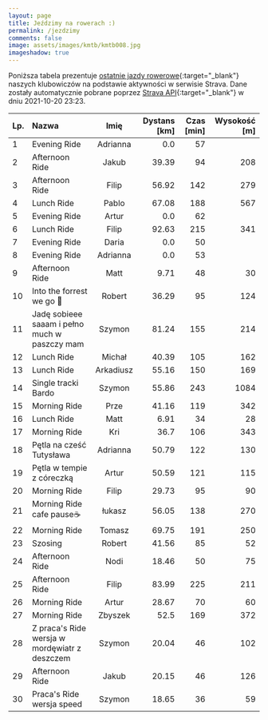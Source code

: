 ```yaml
---
layout: page
title: Jeździmy na rowerach :)
permalink: /jezdzimy
comments: false
image: assets/images/kmtb/kmtb008.jpg
imageshadow: true
---
```


Poniższa tabela prezentuje [ostatnie jazdy rowerowe](https://www.strava.com/clubs/336381){:target="_blank"} naszych klubowiczów na podstawie aktywności w serwisie Strava. Dane zostały automatycznie pobrane poprzez [Strava API](https://developers.strava.com/docs/reference/#api-Clubs-getClubActivitiesById){:target="_blank"} w dniu 2021-10-20 23:23.

Lp. | Nazwa | Imię | Dystans [km] | Czas [min] | Wysokość [m]
:--- | :--- | :---: | ---: | ---: | ---:
1|Evening Ride|Adrianna|0.0|57|
2|Afternoon Ride|Jakub|39.39|94|208
3|Afternoon Ride|Filip|56.92|142|279
4|Lunch Ride|Pablo|67.08|188|567
5|Evening Ride|Artur|0.0|62|
6|Lunch Ride|Filip|92.63|215|341
7|Evening Ride|Daria|0.0|50|
8|Evening Ride|Adrianna|0.0|53|
9|Afternoon Ride|Matt|9.71|48|30
10|Into the forrest we go 🚴|Robert|36.29|95|124
11|Jadę sobieee saaam i pełno much w paszczy mam|Szymon|81.24|155|214
12|Lunch Ride|Michał|40.39|105|162
13|Lunch Ride|Arkadiusz|55.16|150|169
14|Single tracki Bardo|Szymon|55.86|243|1084
15|Morning Ride|Prze|41.16|119|342
16|Lunch Ride|Matt|6.91|34|28
17|Morning Ride|Kri|36.7|106|343
18|Pętla na cześć Tutysława|Adrianna|50.79|122|130
19|Pętla w tempie z córeczką|Artur|50.59|121|115
20|Morning Ride|Filip|29.73|95|90
21|Morning Ride cafe pause☕|łukasz|56.05|138|270
22|Morning Ride|Tomasz|69.75|191|250
23|Szosing |Robert|41.56|85|52
24|Afternoon Ride|Nodi|18.46|50|75
25|Afternoon Ride|Filip|83.99|225|211
26|Morning Ride|Artur|28.67|70|60
27|Morning Ride|Zbyszek|52.5|169|372
28|Z praca's Ride wersja w mordęwiatr z deszczem |Szymon|20.04|46|102
29|Afternoon Ride|Jakub|20.15|46|126
30|Praca's Ride wersja speed|Szymon|18.65|36|59
